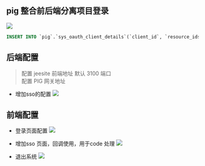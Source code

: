 ## pig 整合前后端分离项目登录

![](https://minio.pigx.vip/alei/2023/01/5331045f8c867c6ae6c4e62aa6434850.png)

```sql
INSERT INTO `pig`.`sys_oauth_client_details`(`client_id`, `resource_ids`, `client_secret`, `scope`, `authorized_grant_types`, `web_server_redirect_uri`, `authorities`, `access_token_validity`, `refresh_token_validity`, `additional_information`, `autoapprove`, `create_time`, `update_time`, `create_by`, `update_by`) VALUES ('jeesite', '', 'jeesite', 'server', 'authorization_code', 'http://127.0.0.1:3100/sso', '', 168000000, 168000000, '', 'false', '2023-01-17 08:31:46', '2023-01-17 09:32:06', 'admin', 'admin');
```

## 后端配置

> 配置  jeesite 前端地址 默认 3100 端口  
> 配置  PIG 网关地址

- 增加sso的配置
  ![](https://minio.pigx.vip/alei/2023/01/eb241f5b203e21d5cb762f8886359f21.png)

  

## 前端配置

- 登录页面配置
![](https://minio.pigx.vip/alei/2023/01/17ad9445a17f4acdb6fe47553c02e7bd.png)

- 增加sso 页面，回调使用，用于code 处理
  ![](https://minio.pigx.vip/alei/2023/01/bfe2b67054ec830b02ce60e9ffbc03e2.png)

- 退出系统
  ![](https://minio.pigx.vip/alei/2023/01/371c233f36a77003fdc48d5f3736f197.png)
